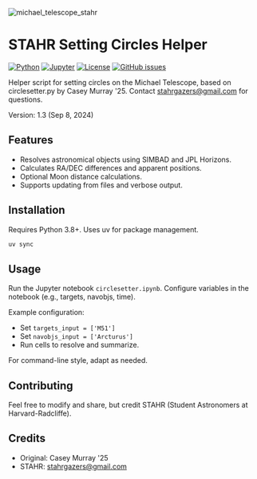![michael_telescope_stahr](https://github.com/user-attachments/assets/69e526a2-c9bf-4d77-9289-70886cce3f82)


# STAHR Setting Circles Helper

[![Python](https://img.shields.io/badge/python-3.8%2B-blue)](https://www.python.org/)
[![Jupyter](https://img.shields.io/badge/jupyter-notebook-orange)](https://jupyter.org/)
[![License](https://img.shields.io/badge/license-CC%20BY--SA%204.0-green)](https://creativecommons.org/licenses/by-sa/4.0/)
[![GitHub issues](https://img.shields.io/github/issues/lukehollis/stahr-circlesetters)](https://github.com/lukehollis/stahr-circlesetters/issues) 

Helper script for setting circles on the Michael Telescope, based on circlesetter.py by Casey Murray '25. Contact stahrgazers@gmail.com for questions.

Version: 1.3 (Sep 8, 2024)

## Features
- Resolves astronomical objects using SIMBAD and JPL Horizons.
- Calculates RA/DEC differences and apparent positions.
- Optional Moon distance calculations.
- Supports updating from files and verbose output.

## Installation
Requires Python 3.8+. Uses uv for package management.

```bash
uv sync
```

## Usage
Run the Jupyter notebook `circlesetter.ipynb`. Configure variables in the notebook (e.g., targets, navobjs, time).

Example configuration:
- Set `targets_input = ['M51']`
- Set `navobjs_input = ['Arcturus']`
- Run cells to resolve and summarize.

For command-line style, adapt as needed.

## Contributing
Feel free to modify and share, but credit STAHR (Student Astronomers at Harvard-Radcliffe).

## Credits
- Original: Casey Murray '25
- STAHR: stahrgazers@gmail.com
